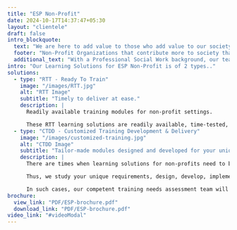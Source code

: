 ```yaml
---
title: "ESP Non-Profit"
date: 2024-10-17T14:37:47+05:30
layout: "clientele"
draft: false
intro_blockquote:
  text: "We are here to add value to those who add value to our society."  
  footer: "Non-Profit Organizations that contribute more to society than businesses that contribute to the nation's economy are one of our key focus segments..."  
  additional_text: "With a Professional Social Work background, our team of experts are aware of the challenges and complexities faced by Non-Profit Organizations, as well as the dynamic requirements that arise both from society and from Human Capital."
intro: "Our Learning Solutions for ESP Non-Profit is of 2 types.."
solutions:
  - type: "RTT - Ready To Train"
    image: "/images/RTT.jpg"
    alt: "RTT Image"
    subtitle: "Timely to deliver at ease."
    description: |
      Readily available training modules for non-profit settings.

      These RTT learning solutions are readily available, time-tested, and evolved based on the experiences of practicing experts in the non-profit field. Professionals from diverse fields such as psychology, sociology, and social work have sculpted these contemporary learning solutions for non-profit settings.
  - type: "CTDD - Customized Training Development & Delivery"
    image: "/images/customized-training.jpg"
    alt: "CTDD Image"
    subtitle: "Tailor-made modules designed and developed for your unique and specific needs."
    description: |
      There are times when learning solutions for non-profits need to be created for the hour, situations, and apt needs.

      Thus, we study your unique requirements, design, develop, implement, and fully deliver customized learning solutions for your non-profit settings.

      In such cases, our competent training needs assessment team will initiate a study to ascertain your apt needs. During this process, we will interact with your appropriate stakeholders and create a roadmap to design, develop, and deliver learning solutions with clarity from start to finish.
brochure:
  view_link: "PDF/ESP-brochure.pdf"
  download_link: "PDF/ESP-brochure.pdf"
video_link: "#videoModal"
---
```

